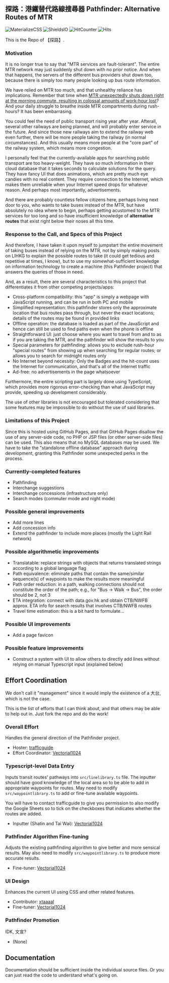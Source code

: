 ## 探路：港鐵替代路線搜尋器 Pathfinder: Alternative Routes of MTR

![MaterializeCSS](https://img.shields.io/badge/Uses-Materialize%20CSS-blue)
![ShieldsIO](https://img.shields.io/badge/Uses-Shields.io-blue)
![HitCounter](https://img.shields.io/badge/Uses-Hit_Counter-blue)
![Hits](https://hitcounter.pythonanywhere.com/nocount/tag.svg?url=https%3A%2F%2Ftrafficguide.github.io%2Falt-routes%2F)

This is the Repo of 【探路】.

### Motivation

It is no longer true to say that "MTR services are fault-tolerant". The entire MTR network may just suddenly shut down with no prior notice. And when that happens, the servers of the different bus providers shut down too, because there is simply too many people looking up bus route information.

We have relied on MTR too much, and that unhealthy reliance has implications. Remember that time when [MTR unexpectedly shuts down right at the morning commute, resulting in colossal amounts of work-hour lost](https://www.hk01.com/%E7%A4%BE%E6%9C%83%E6%96%B0%E8%81%9E/247480/%E6%B8%AF%E9%90%B5%E5%9B%9B%E7%B7%9A%E6%95%85%E9%9A%9C-%E6%B8%AF%E9%90%B5%E7%99%B1%E7%98%93-%E4%BA%A4%E9%80%9A%E5%B9%B9%E9%81%93%E8%BB%8A%E7%A6%8D-%E5%BC%95%E7%88%86%E4%B8%8A%E7%8F%AD%E6%99%82%E9%96%93%E5%A4%A7%E6%B7%B7%E4%BA%82)? And your daily struggle to breathe inside MTR compartments during rush-hours? It has been embarrasing.

You could feel the need of public transport rising year after year. Afterall, several other railways are being planned, and will probably enter service in the future. And since those new railways aim to extend the railway web even further, there will be more people taking the railway (in normal circumstances). And this usually means more people at the "core part" of the railway system, which means more congestion.

I personally feel that the currently-available apps for searching public transport are too heavy-weight. They have so much information in their cloud database that it takes seconds to calculate solutions for the query. They have fancy UI that does animations, which are pretty much eye candies with no real content. They require connection to the Internet, which makes them unreliable when your Internet speed drops for whatever reason. And perhaps most importantly, advertisements.

And there are probably countless fellow citizens here, perhaps living next door to you, who wants to take buses instead of the MTR, but have absolutely no idea where to begin, perhaps getting acustomed to the MTR services for too long and so have insufficient knowledge of **alternative routes** that exist right below their noses all this time.

### Response to the Call, and Specs of this Project

And therefore, I have taken it upon myself to jumpstart the entire movement of taking buses instead of relying on the MTR, not by simply making posts on LIHKG to explain the possible routes to take (it could get tedious and repetitive at times, I know), but to use my somewhat-sufficient knowledge on information technology to create a machine (this Pathfinder project) that answers the queries of those in need.

And, as a result, there are several characteristics to this project that differentiates it from other competing projects/apps:

- Cross-platform compatibility: this "app" is simply a webpage with JavaScript running, and can be run in both PC and mobile
- Simplified representation: this pathfinder stores only the approximate location that bus routes pass through, but never the exact locations; details of the routes may be found in provided links
- Offline operation: the database is loaded as part of the JavaScript and hence can still be used to find paths even when the phone is offline
- Straightforward UI: just choose where you want to travel from and to as if you are taking the MTR, and the pathfinder will show the results to you
- Special parameters for pathfinding: allows you to exclude rush-hour "special routes" from showing up when searching for regular routes; or allows you to search for midnight routes only
- No Internet beyond necessity: Only the Badges and the hit-count uses the Internet for communication, and that's all of the Internet traffic
- Ad-free: no advertisements in the page whatsoever

Furthermore, the entire scripting part is largely done using TypeScript, which provides more rigorous error-checking than what JavaScript may provide, speeding up development considerably.

The use of other libraries is not encouraged but tolerated considering that some features may be impossible to do without the use of said libraries.

### Limitations of this Project

Since this is hosted using GitHub Pages, and that GitHub Pages disallow the use of any server-side code, no PHP or JSP files (or other server-side files) can be used. This also means that no MySQL databases may be used. We have to take the "standalone offline database" approach during development, granting this Pathfinder some unexpected perks in the process.

### Currently-completed features

- Pathfinding
- Interchange suggestions
- Interchange concessions (infrastructure only)
- Search modes (commuter mode and night mode)

### Possible general improvements

- Add more lines
- Add concession info
- Extend the pathfinder to include more places (mostly the Light Rail network)

### Possible algorithmetic improvements

- Translatable: replace strings with objects that returns translated strings according to a global language flag
- Path equivalence: eliminate paths that contain the same/similar sequence(s) of waypoints to make the results more meaningful
- Path order reduction: in a path, walking connections should not constitute the order of the path; e.g., for "Bus -> Walk -> Bus", the order should be 2, not 3
- ETA integration: connect with data.gov.hk and obtain CTB/NWFB approx. ETA info for search results that involves CTB/NWFB routes
- Travel time estimation: this is a bit hard to formulate...

### Possible UI improvements

- Add a page favicon

### Possible feature improvements

- Construct a system with UI to allow others to directly add lines without relying on manual Typescript input (explained below)

## Effort Coordination

We don't call it "management" since it would imply the existence of a 大台, which is not the case.

This is the list of efforts that I can think about, and that others may be able to help out in. Just fork the repo and do the work!

### Overall Effort

Handles the general direction of the Pathfinder project.

- Hoster: [trafficguide](https://github.com/trafficguide)
- Effort Coordinator: [Vectorial1024](https://github.com/Vectorial1024)

### Typescript-level Data Entry

Inputs transit routes' pathways into `src/linelibrary.ts` file. The inputter should have good knowledge of the local area so to be able to add in appropriate waypoints for routes. May need to modify `src/waypointlibrary.ts` to add or fine-tune available waypoints.

You will have to contact trafficguide to give you permission to also modify the Google Sheets so to tick on the checkboxes that indicates whether the routes are added.

- Inputter (Shatin and Tai Wai): [Vectorial1024](https://github.com/Vectorial1024)

### Pathfinder Algorithm Fine-tuning

Adjusts the existing pathfinding algorithm to give better and more sensical results. May also need to modify `src/waypointlibrary.ts` to produce more accurate results.

- Fine-tuner: [Vectorial1024](https://github.com/Vectorial1024)

### UI Design

Enhances the current UI using CSS and other related features.

- Contributor: [xtaaaal](https://github.com/xtaaaal)
- Fine-tuner: [Vectorial1024](https://github.com/Vectorial1024)

### Pathfinder Promotion

IDK, 文宣?

- (None)

## Documentation

Documentation should be sufficient inside the individual source files. Or you can just read the code to understand what's going on.